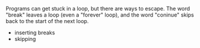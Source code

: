 Programs can get stuck in a loop, but there are ways to escape. The word "break" leaves a loop (even a "forever" loop),  and the word "coninue" skips back to the start of the next loop.

- inserting breaks
-  skipping
